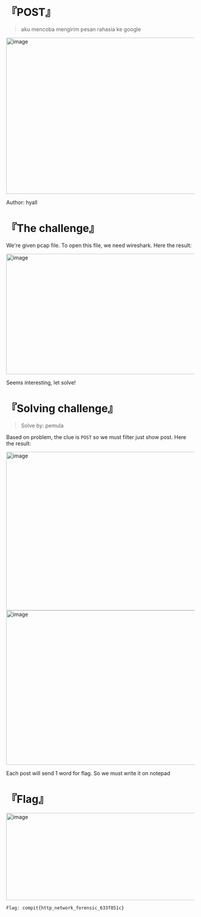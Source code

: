 # 『POST』
> aku mencoba mengirim pesan rahasia ke google

<img width="804" height="418" alt="image" src="https://github.com/user-attachments/assets/6ef4ead7-555e-40c8-a6e0-80483b116205" />

Author: hyall

# 『The challenge』

We're given pcap file. To open this file, we need wireshark. Here the result:

<img width="940" height="322" alt="image" src="https://github.com/user-attachments/assets/f2e77a1a-971e-42c8-9f04-c35ea2ea083e" />

Seems interesting, let solve!

# 『Solving challenge』
> Solve by: pemula

Based on problem, the clue is `POST` so we must filter just show post. Here the result:

<img width="774" height="424" alt="image" src="https://github.com/user-attachments/assets/4096b1b6-e230-4a6a-8f81-e5ce59242572" />

<img width="753" height="413" alt="image" src="https://github.com/user-attachments/assets/f3681a0a-f652-4a1b-ab8c-06415b28331a" />

Each post will send 1 word for flag. So we must write it on notepad

# 『Flag』

<img width="827" height="233" alt="image" src="https://github.com/user-attachments/assets/beba816c-40d0-45b4-a754-27be331a5d2e" />

```
Flag: compit{http_network_forensic_633f851c}
```
